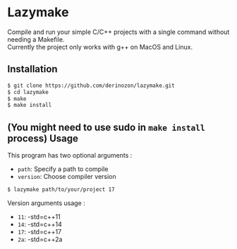 # Lazymake
Compile and run your simple C/C++ projects with a single command without needing a Makefile.<br/>
Currently the project only works with g++ on MacOS and Linux.

Installation
------------

``` bash
$ git clone https://github.com/derinozon/lazymake.git
$ cd lazymake
$ make
$ make install
```
(You might need to use sudo in `make install` process)
Usage
--------

This program has two optional arguments :

- `path`: Specify a path to compile
- `version`: Choose compiler version

``` bash
$ lazymake path/to/your/project 17
```

Version arguments usage :
- `11`: -std=c++11
- `14`: -std=c++14
- `17`: -std=c++17
- `2a`: -std=c++2a
